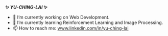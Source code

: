 **✨ _YU-CHING-LAI_ ✨** 

- 🔭 I’m currently working on Web Development.
- 🌱 I’m currently learning Reinforcement Learning and Image Processing.
- 📫 How to reach me: www.linkedin.com/in/yu-ching-lai


<!-- 
- 👯 I’m looking to collaborate on ...
- 🤔 I’m looking for help with ...
- 💬 Ask me about ...
- ⚡ Fun fact: ...
- 😄 Pronouns: 
-->
